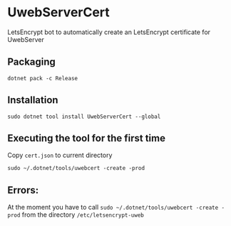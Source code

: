 # UwebServerCert
LetsEncrypt bot to automatically create an LetsEncrypt certificate for UwebServer

## Packaging
```
dotnet pack -c Release
```

## Installation
```
sudo dotnet tool install UwebServerCert --global
```

## Executing the tool for the first time

Copy ```cert.json``` to current directory

```
sudo ~/.dotnet/tools/uwebcert -create -prod
``` 
## Errors:
At the moment you have to call ```sudo ~/.dotnet/tools/uwebcert -create -prod``` from the directory ```/etc/letsencrypt-uweb```

